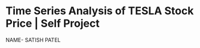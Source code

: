 # Time Series Analysis of TESLA Stock Price | Self Project                                                                                             

NAME- SATISH PATEL



